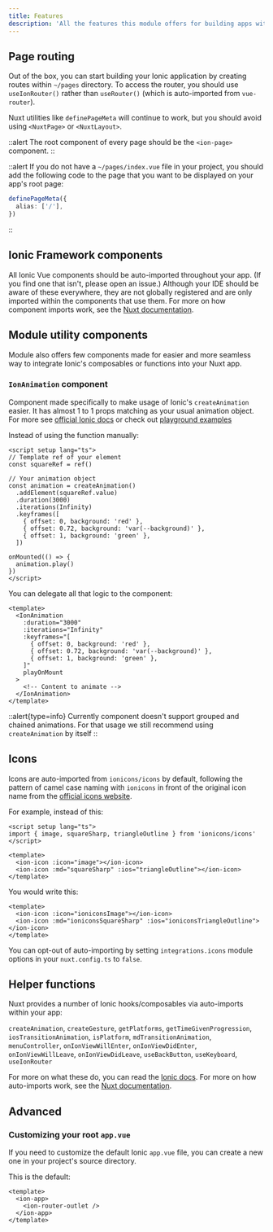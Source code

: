 ```yaml
---
title: Features
description: 'All the features this module offers for building apps with Ionic at great speed'
---
```


## Page routing

Out of the box, you can start building your Ionic application by creating routes within `~/pages` directory. To access the router, you should use `useIonRouter()` rather than `useRouter()` (which is auto-imported from `vue-router`).

Nuxt utilities like `definePageMeta` will continue to work, but you should avoid using `<NuxtPage>` or `<NuxtLayout>`.

::alert
The root component of every page should be the `<ion-page>` component.
::

::alert
If you do not have a `~/pages/index.vue` file in your project, you should add the following code to the page that you want to be displayed on your app's root page:

```ts [pages/home.vue]
definePageMeta({
  alias: ['/'],
})
```

::

## Ionic Framework components

All Ionic Vue components should be auto-imported throughout your app. (If you find one that isn't, please open an issue.) Although your IDE should be aware of these everywhere, they are not globally registered and are only imported within the components that use them. For more on how component imports work, see the [Nuxt documentation](https://v3.nuxtjs.org/guide/directory-structure/components#components-directory).

## Module utility components

Module also offers few components made for easier and more seamless way to integrate Ionic's composables or functions into your Nuxt app.

### `IonAnimation` component

Component made specifically to make usage of Ionic's `createAnimation` easier. It has almost 1 to 1 props matching as your usual animation object. For more see [official Ionic docs](https://ionicframework.com/docs/utilities/animations) or check out [playground examples](https://github.com/danielroe/nuxt-ionic/blob/main/playground/pages/tabs/tab4.vue)

Instead of using the function manually:

```vue
<script setup lang="ts">
// Template ref of your element
const squareRef = ref()

// Your animation object
const animation = createAnimation()
  .addElement(squareRef.value)
  .duration(3000)
  .iterations(Infinity)
  .keyframes([
    { offset: 0, background: 'red' },
    { offset: 0.72, background: 'var(--background)' },
    { offset: 1, background: 'green' },
  ])

onMounted(() => {
  animation.play()
})
</script>
```

You can delegate all that logic to the component:

```vue
<template>
  <IonAnimation
    :duration="3000"
    :iterations="Infinity"
    :keyframes="[
      { offset: 0, background: 'red' },
      { offset: 0.72, background: 'var(--background)' },
      { offset: 1, background: 'green' },
    ]"
    playOnMount
  >
    <!-- Content to animate -->
  </IonAnimation>
</template>
```

::alert{type=info}
Currently component doesn't support grouped and chained animations. For that usage we still recommend using `createAnimation` by itself
::

## Icons

Icons are auto-imported from `ionicons/icons` by default, following the pattern of camel case naming with `ionicons` in front of the original icon name from the [official icons website](https://ionic.io/ionicons).

For example, instead of this:

```vue [component.vue]
<script setup lang="ts">
import { image, squareSharp, triangleOutline } from 'ionicons/icons'
</script>

<template>
  <ion-icon :icon="image"></ion-icon>
  <ion-icon :md="squareSharp" :ios="triangleOutline"></ion-icon>
</template>
```

You would write this:

```vue [component.vue]
<template>
  <ion-icon :icon="ioniconsImage"></ion-icon>
  <ion-icon :md="ioniconsSquareSharp" :ios="ioniconsTriangleOutline"></ion-icon>
</template>
```

You can opt-out of auto-importing by setting `integrations.icons` module options in your `nuxt.config.ts` to `false`.

## Helper functions

Nuxt provides a number of Ionic hooks/composables via auto-imports within your app:

`createAnimation`, `createGesture`, `getPlatforms`, `getTimeGivenProgression`, `iosTransitionAnimation`, `isPlatform`, `mdTransitionAnimation`, `menuController`, `onIonViewWillEnter`, `onIonViewDidEnter`, `onIonViewWillLeave`, `onIonViewDidLeave`, `useBackButton`, `useKeyboard`, `useIonRouter`

For more on what these do, you can read the [Ionic docs](https://ionicframework.com/docs/). For more on how auto-imports work, see the [Nuxt documentation](https://v3.nuxtjs.org/guide/concepts/auto-imports#auto-imports).

## Advanced

### Customizing your root `app.vue`

If you need to customize the default Ionic `app.vue` file, you can create a new one in your project's source directory.

This is the default:

```vue [app.vue]
<template>
  <ion-app>
    <ion-router-outlet />
  </ion-app>
</template>
```
